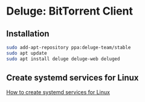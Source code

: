 # Deluge: BitTorrent Client

## Installation

```sh
sudo add-apt-repository ppa:deluge-team/stable
sudo apt update
sudo apt install deluge deluge-web deluged
```

## Create systemd services for Linux

[How to create systemd services for Linux](https://deluge.readthedocs.io/en/latest/how-to/systemd-service.html)
